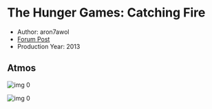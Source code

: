 # The Hunger Games: Catching Fire

* Author: aron7awol
* [Forum Post](https://www.avsforum.com/threads/bass-eq-for-filtered-movies.2995212/post-57613652)
* Production Year: 2013

## Atmos

![img 0](https://i.imgur.com/2CYK8g3.jpg)

![img 0](https://i.imgur.com/7j8FTfk.jpg)

